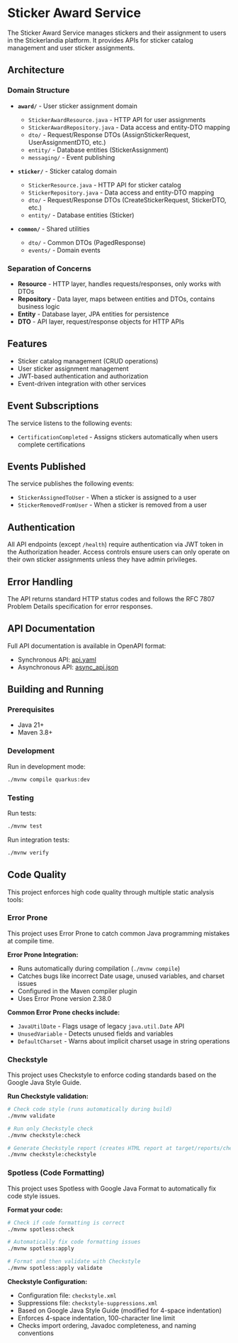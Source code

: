 # Sticker Award Service

The Sticker Award Service manages stickers and their assignment to users in the Stickerlandia platform. It provides APIs for sticker catalog management and user sticker assignments.

## Architecture

### Domain Structure
- **`award/`** - User sticker assignment domain
  - `StickerAwardResource.java` - HTTP API for user assignments
  - `StickerAwardRepository.java` - Data access and entity-DTO mapping
  - `dto/` - Request/Response DTOs (AssignStickerRequest, UserAssignmentDTO, etc.)
  - `entity/` - Database entities (StickerAssignment)
  - `messaging/` - Event publishing

- **`sticker/`** - Sticker catalog domain
  - `StickerResource.java` - HTTP API for sticker catalog
  - `StickerRepository.java` - Data access and entity-DTO mapping
  - `dto/` - Request/Response DTOs (CreateStickerRequest, StickerDTO, etc.)
  - `entity/` - Database entities (Sticker)

- **`common/`** - Shared utilities
  - `dto/` - Common DTOs (PagedResponse)
  - `events/` - Domain events

### Separation of Concerns
- **Resource** - HTTP layer, handles requests/responses, only works with DTOs
- **Repository** - Data layer, maps between entities and DTOs, contains business logic
- **Entity** - Database layer, JPA entities for persistence
- **DTO** - API layer, request/response objects for HTTP APIs

## Features

- Sticker catalog management (CRUD operations)
- User sticker assignment management
- JWT-based authentication and authorization
- Event-driven integration with other services

## Event Subscriptions

The service listens to the following events:
- `CertificationCompleted` - Assigns stickers automatically when users complete certifications

## Events Published

The service publishes the following events:
- `StickerAssignedToUser` - When a sticker is assigned to a user
- `StickerRemovedFromUser` - When a sticker is removed from a user

## Authentication

All API endpoints (except `/health`) require authentication via JWT token in the Authorization header. 
Access controls ensure users can only operate on their own sticker assignments unless they have admin privileges.

## Error Handling

The API returns standard HTTP status codes and follows the RFC 7807 Problem Details specification for error responses.

## API Documentation

Full API documentation is available in OpenAPI format:
- Synchronous API: [api.yaml](./docs/api.yaml)
- Asynchronous API: [async_api.json](./docs/async_api.json)

## Building and Running

### Prerequisites
- Java 21+
- Maven 3.8+

### Development

Run in development mode:
```bash
./mvnw compile quarkus:dev
```

### Testing

Run tests:
```bash
./mvnw test
```

Run integration tests:
```bash
./mvnw verify
```

## Code Quality

This project enforces high code quality through multiple static analysis tools:

### Error Prone

This project uses Error Prone to catch common Java programming mistakes at compile time.

**Error Prone Integration:**
- Runs automatically during compilation (`./mvnw compile`)
- Catches bugs like incorrect Date usage, unused variables, and charset issues
- Configured in the Maven compiler plugin
- Uses Error Prone version 2.38.0

**Common Error Prone checks include:**
- `JavaUtilDate` - Flags usage of legacy `java.util.Date` API
- `UnusedVariable` - Detects unused fields and variables
- `DefaultCharset` - Warns about implicit charset usage in string operations

### Checkstyle

This project uses Checkstyle to enforce coding standards based on the Google Java Style Guide.

**Run Checkstyle validation:**
```bash
# Check code style (runs automatically during build)
./mvnw validate

# Run only Checkstyle check
./mvnw checkstyle:check

# Generate Checkstyle report (creates HTML report at target/reports/checkstyle.html)
./mvnw checkstyle:checkstyle
```

### Spotless (Code Formatting)

This project uses Spotless with Google Java Format to automatically fix code style issues. 

**Format your code:**
```bash
# Check if code formatting is correct
./mvnw spotless:check

# Automatically fix code formatting issues
./mvnw spotless:apply

# Format and then validate with Checkstyle
./mvnw spotless:apply validate
```

**Checkstyle Configuration:**
- Configuration file: `checkstyle.xml`
- Suppressions file: `checkstyle-suppressions.xml`
- Based on Google Java Style Guide (modified for 4-space indentation)
- Enforces 4-space indentation, 100-character line limit
- Checks import ordering, Javadoc completeness, and naming conventions
